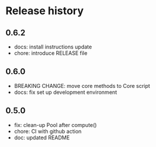 # Release history

## 0.6.2
- docs: install instructions update
- chore: introduce RELEASE file

## 0.6.0
- BREAKING CHANGE: move core methods to Core script
- docs: fix set up development environment

## 0.5.0
- fix: clean-up Pool after compute()
- chore: CI with github action
- doc: updated README


